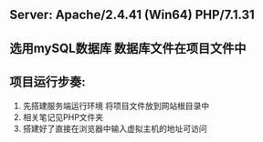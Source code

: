 ## Server: Apache/2.4.41 (Win64) PHP/7.1.31

## 选用mySQL数据库 数据库文件在项目文件中

## 项目运行步奏:
1. 先搭建服务端运行环境 将项目文件放到网站根目录中
2. 相关笔记见PHP文件夹
3. 搭建好了直接在浏览器中输入虚拟主机的地址可访问
